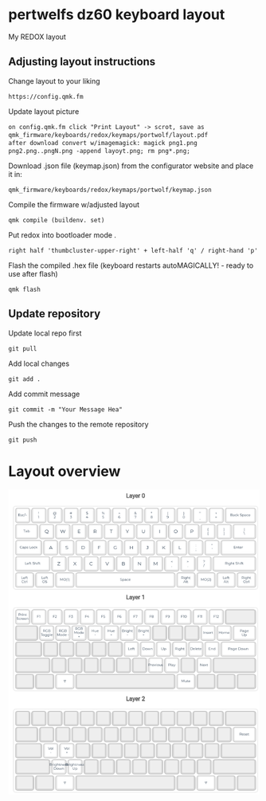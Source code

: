 # pertwelfs dz60 keyboard layout

My REDOX layout 

## Adjusting layout instructions

Change layout to your liking
```
https://config.qmk.fm
```
Update layout picture

```
on config.qmk.fm click "Print Layout" -> scrot, save as qmk_firmware/keyboards/redox/keymaps/portwolf/layout.pdf
after download convert w/imagemagick: magick png1.png png2.png..pngN.png -append layoyt.png; rm png*.png;
```
Download .json file (keymap.json) from the configurator website and place it in:
```
qmk_firmware/keyboards/redox/keymaps/portwolf/keymap.json
```
Compile the firmware w/adjusted layout
```
qmk compile (buildenv. set)
```
Put redox into bootloader mode . 
```
right half 'thumbcluster-upper-right' + left-half 'q' / right-hand 'p'
```
Flash the compiled .hex file (keyboard restarts autoMAGICALLY! - ready to use after flash)
```
qmk flash
```
## Update repository
Update local repo first
```
git pull
```

Add local changes
```
git add .
```

Add commit message
```
git commit -m "Your Message Hea"
```

Push the changes to the remote repository
```
git push
```

# Layout overview
![current layout](https://github.com/portwolf/qmk_firmware/blob/portwolf/keyboards/dz60/keymaps/portwolf/layout.png)
